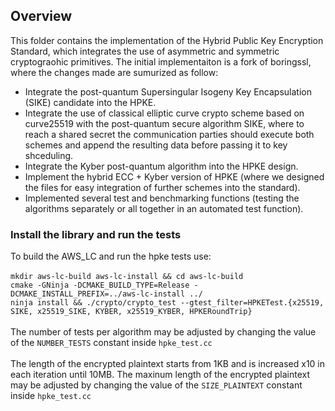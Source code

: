 ## Overview
This folder contains the implementation of the Hybrid Public Key Encryption Standard, which integrates the use of asymmetric and symmetric cryptograohic primitives. The initial implementaiton is a fork of boringssl, where the changes made are sumurized as follow:

 - Integrate the post-quantum Supersingular Isogeny Key Encapsulation (SIKE) candidate into the HPKE.
 - Integrate the use of classical elliptic curve crypto scheme based on curve25519  with the post-quantum secure algorithm SIKE, where to reach a shared secret the communication parties should execute both schemes and append the resulting data before passing it to key shceduling.
 - Integrate the Kyber post-quantum algorithm into the HPKE design.
 - Implement the hybrid ECC + Kyber version of HPKE (where we designed the files for easy integration of further schemes into the standard).
 - Implemented several test and benchmarking functions (testing the algorithms separately or all together in an automated test function).
	
	 

### Install the library and run the tests

To build the AWS_LC and run the hpke tests use: <br />
<br />
`mkdir aws-lc-build aws-lc-install && cd aws-lc-build`<br />
`cmake -GNinja -DCMAKE_BUILD_TYPE=Release -DCMAKE_INSTALL_PREFIX=../aws-lc-install ../`<br />
`ninja install && ./crypto/crypto_test --gtest_filter=HPKETest.{x25519, SIKE, x25519_SIKE, KYBER, x25519_KYBER, HPKERoundTrip}` <br /> <br />
The number of tests per algorithm may be adjusted by changing the value of the `NUMBER_TESTS` constant inside `hpke_test.cc` <br /> <br />
The length of the encrypted plaintext starts from 1KB and is increased x10 in each iteration until 10MB. The maxinum length of the encrypted plaintext may be adjusted by changing the value of the `SIZE_PLAINTEXT` constant inside `hpke_test.cc`
